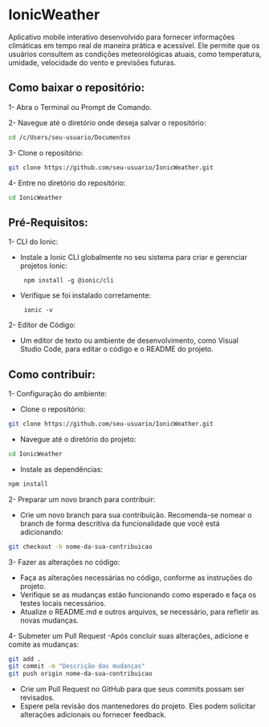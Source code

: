 
# IonicWeather

Aplicativo mobile interativo desenvolvido para fornecer informações climáticas em tempo real de maneira prática e acessível. Ele permite que os usuários consultem as condições meteorológicas atuais, como temperatura, umidade, velocidade do vento e previsões futuras.

## Como baixar o repositório:

1- Abra o Terminal ou Prompt de Comando.

2- Navegue até o diretório onde deseja salvar o repositório:

```bash
cd /c/Users/seu-usuario/Documentos
```

3- Clone o repositório:

```bash
git clone https://github.com/seu-usuario/IonicWeather.git
```

4- Entre no diretório do repositório:
```bash
cd IonicWeather
```

## Pré-Requisitos:

1- CLI do Ionic:
  - Instale a Ionic CLI globalmente no seu sistema para criar e gerenciar projetos Ionic:

     ``` npm install -g @ionic/cli```

  - Verifique se foi instalado corretamente:

    ``` ionic -v```

2- Editor de Código:
  - Um editor de texto ou ambiente de desenvolvimento, como Visual Studio Code, para editar o código e o README do projeto.
    
## Como contribuir:

1- Configuração do ambiente:

  - Clone o repositório:

```bash
git clone https://github.com/seu-usuario/IonicWeather.git
```
  - Navegue até o diretório do projeto:

  ```bash
cd IonicWeather
```
  - Instale as dependências:

```bash
npm install
```

2- Preparar um novo branch para contribuir:
  - Crie um novo branch para sua contribuição. Recomenda-se nomear o branch de forma descritiva da funcionalidade que você está adicionando:

  ```bash
git checkout -b nome-da-sua-contribuicao
```

3- Fazer as alterações no código: 
  - Faça as alterações necessárias no código, conforme as instruções do projeto.
  - Verifique se as mudanças estão funcionando como esperado e faça os testes locais necessários.
  - Atualize o README.md e outros arquivos, se necessário, para refletir as novas mudanças.

4- Submeter um Pull Request
  -Após concluir suas alterações, adicione e comite as mudanças:

  ```bash
git add .
git commit -m "Descrição das mudanças"
git push origin nome-da-sua-contribuicao

```
  - Crie um Pull Request no GitHub para que seus commits possam ser revisados.
  - Espere pela revisão dos mantenedores do projeto. Eles podem solicitar alterações adicionais ou fornecer feedback.


